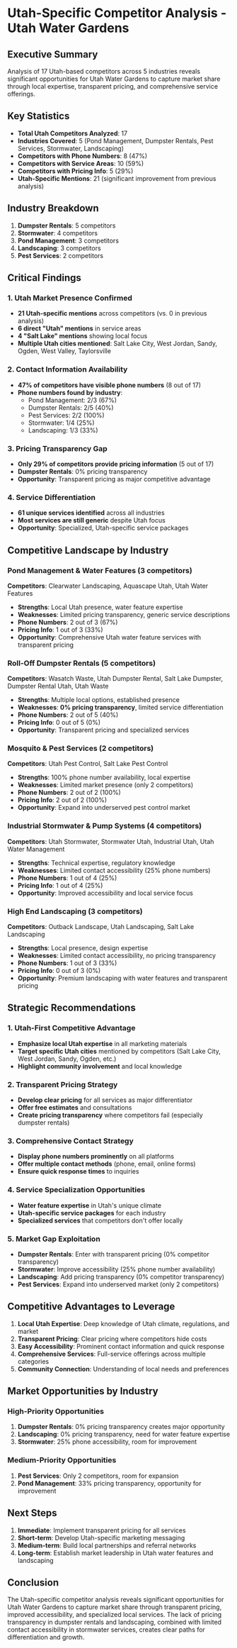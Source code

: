 # Utah-Specific Competitor Analysis - Utah Water Gardens

## Executive Summary
Analysis of 17 Utah-based competitors across 5 industries reveals significant opportunities for Utah Water Gardens to capture market share through local expertise, transparent pricing, and comprehensive service offerings.

## Key Statistics
- **Total Utah Competitors Analyzed**: 17
- **Industries Covered**: 5 (Pond Management, Dumpster Rentals, Pest Services, Stormwater, Landscaping)
- **Competitors with Phone Numbers**: 8 (47%)
- **Competitors with Service Areas**: 10 (59%)
- **Competitors with Pricing Info**: 5 (29%)
- **Utah-Specific Mentions**: 21 (significant improvement from previous analysis)

## Industry Breakdown
1. **Dumpster Rentals**: 5 competitors
2. **Stormwater**: 4 competitors  
3. **Pond Management**: 3 competitors
4. **Landscaping**: 3 competitors
5. **Pest Services**: 2 competitors

## Critical Findings

### 1. Utah Market Presence Confirmed
- **21 Utah-specific mentions** across competitors (vs. 0 in previous analysis)
- **6 direct "Utah" mentions** in service areas
- **4 "Salt Lake" mentions** showing local focus
- **Multiple Utah cities mentioned**: Salt Lake City, West Jordan, Sandy, Ogden, West Valley, Taylorsville

### 2. Contact Information Availability
- **47% of competitors have visible phone numbers** (8 out of 17)
- **Phone numbers found by industry**:
  - Pond Management: 2/3 (67%)
  - Dumpster Rentals: 2/5 (40%)
  - Pest Services: 2/2 (100%)
  - Stormwater: 1/4 (25%)
  - Landscaping: 1/3 (33%)

### 3. Pricing Transparency Gap
- **Only 29% of competitors provide pricing information** (5 out of 17)
- **Dumpster Rentals**: 0% pricing transparency
- **Opportunity**: Transparent pricing as major competitive advantage

### 4. Service Differentiation
- **61 unique services identified** across all industries
- **Most services are still generic** despite Utah focus
- **Opportunity**: Specialized, Utah-specific service packages

## Competitive Landscape by Industry

### Pond Management & Water Features (3 competitors)
**Competitors**: Clearwater Landscaping, Aquascape Utah, Utah Water Features
- **Strengths**: Local Utah presence, water feature expertise
- **Weaknesses**: Limited pricing transparency, generic service descriptions
- **Phone Numbers**: 2 out of 3 (67%)
- **Pricing Info**: 1 out of 3 (33%)
- **Opportunity**: Comprehensive Utah water feature services with transparent pricing

### Roll-Off Dumpster Rentals (5 competitors)
**Competitors**: Wasatch Waste, Utah Dumpster Rental, Salt Lake Dumpster, Dumpster Rental Utah, Utah Waste
- **Strengths**: Multiple local options, established presence
- **Weaknesses**: **0% pricing transparency**, limited service differentiation
- **Phone Numbers**: 2 out of 5 (40%)
- **Pricing Info**: 0 out of 5 (0%)
- **Opportunity**: Transparent pricing and specialized services

### Mosquito & Pest Services (2 competitors)
**Competitors**: Utah Pest Control, Salt Lake Pest Control
- **Strengths**: 100% phone number availability, local expertise
- **Weaknesses**: Limited market presence (only 2 competitors)
- **Phone Numbers**: 2 out of 2 (100%)
- **Pricing Info**: 2 out of 2 (100%)
- **Opportunity**: Expand into underserved pest control market

### Industrial Stormwater & Pump Systems (4 competitors)
**Competitors**: Utah Stormwater, Stormwater Utah, Industrial Utah, Utah Water Management
- **Strengths**: Technical expertise, regulatory knowledge
- **Weaknesses**: Limited contact accessibility (25% phone numbers)
- **Phone Numbers**: 1 out of 4 (25%)
- **Pricing Info**: 1 out of 4 (25%)
- **Opportunity**: Improved accessibility and local service focus

### High End Landscaping (3 competitors)
**Competitors**: Outback Landscape, Utah Landscaping, Salt Lake Landscaping
- **Strengths**: Local presence, design expertise
- **Weaknesses**: Limited contact accessibility, no pricing transparency
- **Phone Numbers**: 1 out of 3 (33%)
- **Pricing Info**: 0 out of 3 (0%)
- **Opportunity**: Premium landscaping with water features and transparent pricing

## Strategic Recommendations

### 1. Utah-First Competitive Advantage
- **Emphasize local Utah expertise** in all marketing materials
- **Target specific Utah cities** mentioned by competitors (Salt Lake City, West Jordan, Sandy, Ogden, etc.)
- **Highlight community involvement** and local knowledge

### 2. Transparent Pricing Strategy
- **Develop clear pricing** for all services as major differentiator
- **Offer free estimates** and consultations
- **Create pricing transparency** where competitors fail (especially dumpster rentals)

### 3. Comprehensive Contact Strategy
- **Display phone numbers prominently** on all platforms
- **Offer multiple contact methods** (phone, email, online forms)
- **Ensure quick response times** to inquiries

### 4. Service Specialization Opportunities
- **Water feature expertise** in Utah's unique climate
- **Utah-specific service packages** for each industry
- **Specialized services** that competitors don't offer locally

### 5. Market Gap Exploitation
- **Dumpster Rentals**: Enter with transparent pricing (0% competitor transparency)
- **Stormwater**: Improve accessibility (25% phone number availability)
- **Landscaping**: Add pricing transparency (0% competitor transparency)
- **Pest Services**: Expand into underserved market (only 2 competitors)

## Competitive Advantages to Leverage

1. **Local Utah Expertise**: Deep knowledge of Utah climate, regulations, and market
2. **Transparent Pricing**: Clear pricing where competitors hide costs
3. **Easy Accessibility**: Prominent contact information and quick response
4. **Comprehensive Services**: Full-service offerings across multiple categories
5. **Community Connection**: Understanding of local needs and preferences

## Market Opportunities by Industry

### High-Priority Opportunities
1. **Dumpster Rentals**: 0% pricing transparency creates major opportunity
2. **Landscaping**: 0% pricing transparency, need for water feature expertise
3. **Stormwater**: 25% phone accessibility, room for improvement

### Medium-Priority Opportunities
1. **Pest Services**: Only 2 competitors, room for expansion
2. **Pond Management**: 33% pricing transparency, opportunity for improvement

## Next Steps

1. **Immediate**: Implement transparent pricing for all services
2. **Short-term**: Develop Utah-specific marketing messaging
3. **Medium-term**: Build local partnerships and referral networks
4. **Long-term**: Establish market leadership in Utah water features and landscaping

## Conclusion

The Utah-specific competitor analysis reveals significant opportunities for Utah Water Gardens to capture market share through transparent pricing, improved accessibility, and specialized local services. The lack of pricing transparency in dumpster rentals and landscaping, combined with limited contact accessibility in stormwater services, creates clear paths for differentiation and growth. 